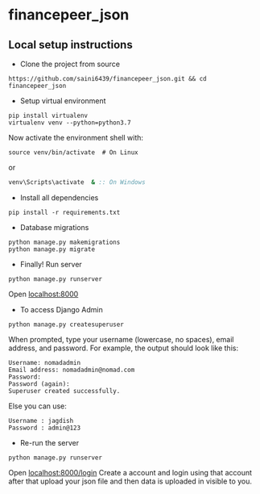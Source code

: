 # financepeer_json

## Local setup instructions
+ Clone the project from source
```shell
https://github.com/saini6439/financepeer_json.git && cd financepeer_json
```
+ Setup virtual environment
```shell
pip install virtualenv
virtualenv venv --python=python3.7
```
Now activate the environment shell with:
```shell
source venv/bin/activate  # On Linux
```
or
```bat
venv\Scripts\activate  & :: On Windows
```
+ Install all dependencies
```shell
pip install -r requirements.txt
```
+ Database migrations
```
python manage.py makemigrations
python manage.py migrate
```


+ Finally! Run server
```
python manage.py runserver
```

Open [localhost:8000](http://localhost:8000)

+ To access Django Admin
```
python manage.py createsuperuser
```

When prompted, type your username (lowercase, no spaces), email address, and password.
For example, the output should look like this:

```
Username: nomadadmin
Email address: nomadadmin@nomad.com
Password:
Password (again):
Superuser created successfully.
```


Else you can use:
```
Username : jagdish
Password : admin@123
```
+ Re-run the server
```
python manage.py runserver
```

Open [localhost:8000/login](http://localhost:8000/login)
Create a account and login using that account after that upload your json file and then data is uploaded in visible to you.

